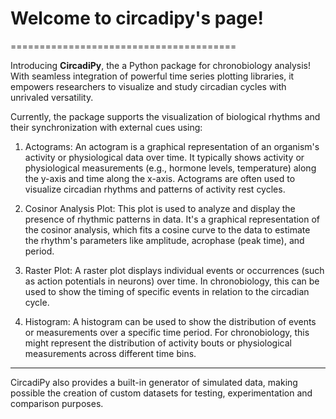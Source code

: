 # Welcome to circadipy's page!
=======================================

Introducing **CircadiPy**, the a Python package for chronobiology analysis! 
With seamless integration of powerful time series plotting libraries, 
it empowers researchers to visualize and study circadian cycles with unrivaled versatility.

Currently, the package supports the visualization of biological rhythms and their synchronization with external cues using:

1. Actograms: An actogram is a graphical representation of an organism's activity or physiological data over time. It typically shows activity or physiological measurements (e.g., hormone levels, temperature) along the y-axis and time along the x-axis. Actograms are often used to visualize circadian rhythms and patterns of activity rest cycles.

2. Cosinor Analysis Plot: This plot is used to analyze and display the presence of rhythmic patterns in data. It's a graphical representation of the cosinor analysis, which fits a cosine curve to the data to estimate the rhythm's parameters like amplitude, acrophase (peak time), and period.

3. Raster Plot: A raster plot displays individual events or occurrences (such as action potentials in neurons) over time. In chronobiology, this can be used to show the timing of specific events in relation to the circadian cycle.

4. Histogram: A histogram can be used to show the distribution of events or measurements over a specific time period. For chronobiology, this might represent the distribution of activity bouts or physiological measurements across different time bins.

------------------------------------------------------------------------------------------------------------------------------

CircadiPy also provides a built-in generator of simulated data, making possible the creation of custom datasets for testing, experimentation and comparison purposes.